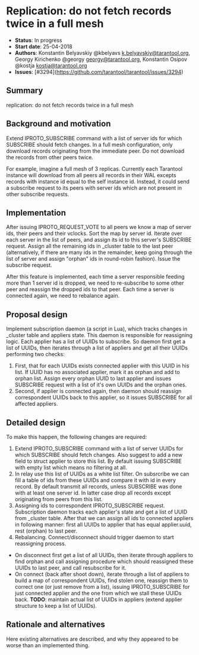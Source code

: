 # Replication: do not fetch records twice in a full mesh

* **Status**: In progress
* **Start date**: 25-04-2018
* **Authors**: Konstantin Belyavskiy @kbelyavs k.belyavskiy@tarantool.org, Georgy Kirichenko @georgy georgy@tarantool.org, Konstantin Osipov @kostja kostja@tarantool.org
* **Issues**: \[#3294\](https://github.com/tarantool/tarantool/issues/3294)

## Summary

replication: do not fetch records twice in a full mesh

## Background and motivation

Extend IPROTO_SUBSCRIBE command with a list of server ids for which SUBSCRIBE should fetch changes. In a full mesh configuration, only download records originating from the immediate peer. Do not download the records from other peers twice.

For example, imagine a full mesh of 3 replicas. Currently each Tarantool instance will download from all peers all records in their WAL excepts records with instance id equal to the self instance id. Instead, it could send a subscribe request to its peers with server ids which are not present in other subscribe requests.

## Implementation

After issuing IPROTO_REQUEST_VOTE to all peers we know a map of server ids, their peers and their vclocks. Sort the map by server id. Iterate over each server in the list of peers, and assign its  id to this server's SUBSCRIBE request. Assign all the remaining ids in \_cluster table to the last peer (alternatively, if there are many ids in the remainder, keep going through the list of server and assign "orphan" ids in round-robin fashion).
Issue the subscribe request.

After this feature is implemented, each time a server responsible feeding more than 1 server id is dropped, we need to re-subscribe to some other peer and reassign the dropped ids to that peer. Each time a server is connected again, we need to rebalance again.

## Proposal design

Implement subscription daemon (a script in Lua), which tracks changes in \_cluster table and appliers state. This daemon is responsible for reassigning logic.
Each applier has a list of UUIDs to subscribe. So daemon first get a list of UUIDs, then iterates through a list of appliers and get all their UUIDs performing two checks:
1. First, that for each UUIDs exists connected applier with this UUID in his list. If UUID has no associated applier, mark it as orphan and add to orphan list. Assign every orphan UUID to last applier and issues SUBSCRIBE request with a list of it's own UUIDs and the orphan ones.
2. Second, if applier is connected again, then daemon should reassign correspondent UUIDs back to this applier, so it issues SUBSCRIBE for all affected appliers.

## Detailed design

To make this happen, the following changes are required:
1. Extend IPROTO_SUBSCRIBE command with a list of server UUIDs for which SUBSCRIBE should fetch changes. Also suggest to add a new field to struct applier to store this list. By default issuing SUBSCRIBE with empty list which means no filtering at all.
2. In relay use this list of UUIDs as a white list filter. On subsrcribe we can fill a table of ids from these UUIDs and compare it with id in every record. By default transmit all records, unless SUBSCRIBE was done with at least one server id. In latter case drop all records except originating from peers from this list.
3. Assigning ids to correspondent IPROTO_SUBSCRIBE request. Subscription daemon tracks each applier's state and get a list of UUID from \_cluster table. After that we can assign all ids to connected appliers in following manner: first all UUIDs to applier that has equal applier.uuid, rest (orphan) to last peer.
4. Rebalancing. Connect/disconnect should trigger daemon to start reassigning process.
 - On disconnect first get a list of all UUIDs, then iterate through appliers to find orphan and call assigning procedure which should reassigned these UUIDs to last peer, and call resubscribe for it.
 - On connect (back after shoot down), iterate through a list of appliers to build a map of correspondent UUIDs, find stolen one, reassign them to correct one (or just remove from a list), issuing IPROTO_SUBSCRIBE for just connected applier and the one from which we stall these UUIDs back. **TODO**: maintain actual list of UUIDs in appliers (extend applier structure to keep a list of UUIDs).

## Rationale and alternatives

Here existing alternatives are described, and why they appeared to be worse than an implemented thing.
